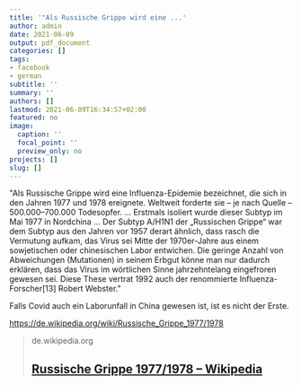 ```yaml
---
title: '"Als Russische Grippe wird eine ...'
author: admin
date: 2021-06-09
output: pdf_document
categories: []
tags:
- facebook
- german
subtitle: ''
summary: ''
authors: []
lastmod: 2021-06-09T16:34:57+02:00
featured: no
image:
  caption: ''
  focal_point: ''
  preview_only: no
projects: []
slug: []
---
```

"Als Russische Grippe wird eine Influenza-Epidemie bezeichnet, die sich in den Jahren 1977 und 1978 ereignete. Weltweit forderte sie – je nach Quelle – 500.000–700.000 Todesopfer.
...
Erstmals isoliert wurde dieser Subtyp im Mai 1977 in Nordchina
...
Der Subtyp A/H1N1 der „Russischen Grippe“ war dem Subtyp aus den Jahren vor 1957 derart ähnlich, dass rasch die Vermutung aufkam, das Virus sei Mitte der 1970er-Jahre aus einem sowjetischen oder chinesischen Labor entwichen. Die geringe Anzahl von Abweichungen (Mutationen) in seinem Erbgut könne man nur dadurch erklären, dass das Virus im wörtlichen Sinne jahrzehntelang eingefroren gewesen sei. Diese These vertrat 1992 auch der renommierte Influenza-Forscher[13] Robert Webster."

Falls Covid auch ein Laborunfall in China gewesen ist, ist es nicht der Erste. 

https://de.wikipedia.org/wiki/Russische_Grippe_1977/1978
> de.wikipedia.org
> ## [Russische Grippe 1977/1978 – Wikipedia](https://de.wikipedia.org/wiki/Russische_Grippe_1977/1978)
>

